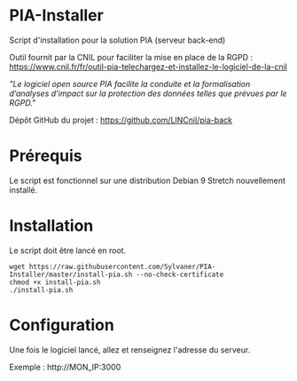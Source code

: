 # PIA-Installer
Script d'installation pour la solution PIA (serveur back-end)

Outil fournit par la CNIL pour faciliter la mise en place de la RGPD : https://www.cnil.fr/fr/outil-pia-telechargez-et-installez-le-logiciel-de-la-cnil

_"Le logiciel open source PIA facilite la conduite et la formalisation d’analyses d’impact sur la protection des données telles que prévues par le RGPD."_

Dépôt GitHub du projet : https://github.com/LINCnil/pia-back

# Prérequis

Le script est fonctionnel sur une distribution Debian 9 Stretch nouvellement installé.

# Installation

Le script doit être lancé en root.

```
wget https://raw.githubusercontent.com/Sylvaner/PIA-Installer/master/install-pia.sh --no-check-certificate
chmod +x install-pia.sh
./install-pia.sh
```

# Configuration

Une fois le logiciel lancé, allez et renseignez l'adresse du serveur.

Exemple : http://MON_IP:3000
